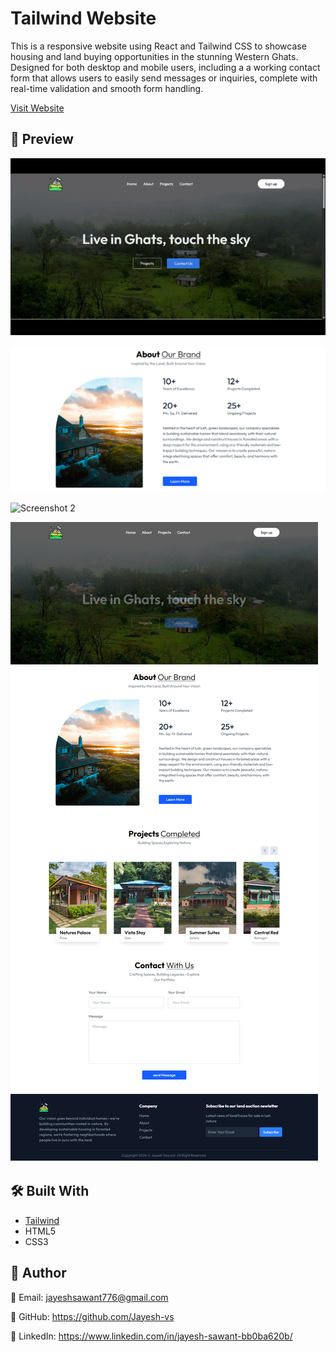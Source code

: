 
# Tailwind Website

This is a responsive website using React and Tailwind CSS to  showcase housing and land buying opportunities in the stunning Western Ghats. Designed for both desktop and mobile users, including a  a working contact form that allows users to easily send messages or inquiries, complete with real-time validation and smooth form handling.

[Visit Website](https://jayesh-vs.github.io/Tailwind-Website/) 

## 📸 Preview

![Screenshot 1](https://github.com/Jayesh-vs/Tailwind-Website/blob/90f94d246d0de7e820c148200fdf8f433341442c/preview/Header.gif)

![Screenshot 2](https://github.com/Jayesh-vs/Tailwind-Website/blob/90f94d246d0de7e820c148200fdf8f433341442c/preview/About.png)

![Screenshot 2](https://github.com/Jayesh-vs/Tailwind-Website/blob/90f94d246d0de7e820c148200fdf8f433341442c/preview/Project.gif)

![Screenshot 2](https://github.com/Jayesh-vs/Tailwind-Website/blob/90f94d246d0de7e820c148200fdf8f433341442c/preview/Website.png)



## 🛠️ Built With

- [Tailwind](https://tailwindcss.com/)
- HTML5
- CSS3

## 👤 Author
📧 Email: jayeshsawant776@gmail.com

🔗 GitHub: https://github.com/Jayesh-vs

💼 LinkedIn: https://www.linkedin.com/in/jayesh-sawant-bb0ba620b/

